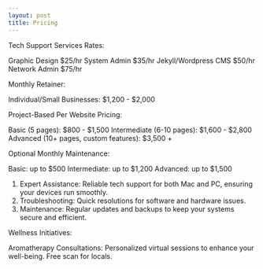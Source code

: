 ```yaml
---
layout: post
title: Pricing
---
```


Tech Support Services
Rates:

Graphic Design $25/hr
System Admin $35/hr
Jekyll/Wordpress CMS $50/hr
Network Admin $75/hr

Monthly Retainer:

Individual/Small Businesses: $1,200 - $2,000 

Project-Based Per Website Pricing:

Basic (5 pages): $800 - $1,500
Intermediate (6-10 pages): $1,600 - $2,800
Advanced (10+ pages, custom features): $3,500 +

Optional Monthly Maintenance:

Basic: up to $500 
Intermediate: up to $1,200 
Advanced: up to $1,500 

1. Expert Assistance: Reliable tech support for both Mac and PC, ensuring your devices run smoothly.
2. Troubleshooting: Quick resolutions for software and hardware issues.
3. Maintenance: Regular updates and backups to keep your systems secure and efficient.


Wellness Initiatives:

Aromatherapy Consultations: Personalized virtual sessions to enhance your well-being. Free scan for locals.



